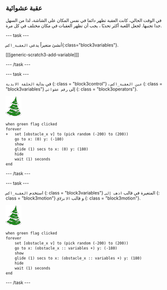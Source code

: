 ## عقبة عشوائية

في الوقت الحالي، كانت العقبة تظهر دائما في نفس المكان على الشاشة، لذا من السهل جدا تجنبها. لجعل اللعبة أكثر تحديًا ، يجب أن تظهر العقبات في مكان مختلف في كل مرة.

--- task ---

أنشئ متغيراً يدعى `العقبة_اكس`{:class="block3variables"}.

[[[generic-scratch3-add-variable]]]

--- /task ---

--- task ---

في بداية ` الحلقة الابدية ` {: class = "block3control"} ، ` عين العقبة_اكس ` {: class = "block3variables"} إلى ` رقم عشوائي ` {: class = "block3operators"}.

![عقبة](images/obstacle_sprite.png)

```blocks3
when green flag clicked
forever 
+   set [obstacle_x v] to (pick random (-200) to (200))
    go to x: (0) y: (-180)
    show
    glide (1) secs to x: (0) y: (180)
    hide
    wait (1) seconds
end
```


--- /task ---

--- task ---

استخدم ` العقبة_اكس ` {: class = "block3variables"} المتغيرة في قالب ` اذهب إلى ` {: class = "block3motion"} و قالب ` الانزلاق ` {: class = "block3motion"}.

![عقبة](images/obstacle_sprite.png)

```blocks3
when green flag clicked
forever 
    set [obstacle_x v] to (pick random (-200) to (200))
    go to x: (obstacle_x :: variables +) y: (-180)
    show
    glide (1) secs to x: (obstacle_x :: variables +) y: (180)
    hide
    wait (1) seconds
end
```

--- /task ---